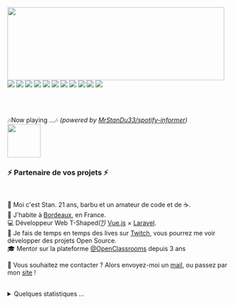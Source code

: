 <p>
  <img align="left" width="490" height="165" src="https://github-readme-stats.vercel.app/api?username=MrStanDu33&show_icons=true&hide_border=false&line_height=20&title_color=f69673&icon_color=1b93c9&show_owner=true"/>
  <p>
    <img src="http://views.whatilearened.today/views/github/MrStanDu33/views.svg"/>
    <a href="https://daniels-roth-stan.fr/"><img src="https://img.shields.io/website?label=Website%20status%20%3A&url=https%3A%2F%2Fdaniels-roth-stan.fr%2F"/></a>
    <a href="https://github.com/MrStanDu33/"><img src="https://img.shields.io/github/followers/MrStanDu33?color=%234CC61E&label=GitHub%20Followers%20%3A"/></a>
    <a href="https://github.com/MrStanDu33?tab=repositories"><img src="https://badges.frapsoft.com/os/v2/open-source.svg?v=103"/></a>
    <a href="https://github.com/Naereen/badges"><img src="https://img.shields.io/badge/badges-awesome-green.svg"/></a>
    <a href="mailto:contact@daniels-roth-stan.fr?subject=[GitHub]%20🔥%20Prise%20de%20contact&body=Bonjour%20Stan%2C%0A%0AJe%20viens%20vers%20toi%20aujourd%27hui%20apr%C3%A8s%20avoir%20vu%20ton%20profil%20GitHub%20pour%20..."><img src="https://img.shields.io/badge/Ask%20me-anything-1abc9c.svg"/></a>
    <a href="https://twitch.tv/mrstandu33"><img src="https://img.shields.io/twitch/status/MrStanDu33?label=Status%20Twitch%20%3A"/></a>
    <img src="https://img.shields.io/discord/595235640044552223?label=Discord%20Tech%20%3A"/>
    <img src="https://img.shields.io/badge/Front End-Vue.js-42b883"/>
    <img src="https://img.shields.io/badge/Back End-Laravel-f55247"/>
    <img src="https://img.shields.io/badge/Os-Debian-a80030"/>
  </p>
</p><br/><br/>
<p>
  🎶Now playing ...🎶 <em>(powered by <a href="https://github.com/MrStanDu33/spotify-informer">MrStanDu33/spotify-informer</a>)</em><br/>
  <a href="http://spotify-informer.daniels-roth-stan.fr/">
    <img height="75" src="http://spotify-informer.daniels-roth-stan.fr/api"/>
  </a>
</p>

<h3>⚡️ Partenaire de vos projets ⚡️</h3><br/>
<p>
  🧔 Moi c'est <bold>Stan</bold>. 21 ans, barbu et un amateur de code et de ☕.<br/>
  💼 J'habite à <a href="https://www.google.com/maps?q=bordeaux">Bordeaux</a>, en France.<br/>
  💻 Développeur Web <bold>T-Shaped</bold><em>(<a href="https://letslearnabout.net/blog/what-it-is-a-t-shaped-developer-and-why-you-should-be-one">?</a>)</em> <bold><a href="https://vuejs.org">Vue.js</a></bold> × <bold><a href="https://laravel.com">Laravel</a></bold>.<br/>
  🎥 Je fais de temps en temps des lives sur <a href="https://twitch.tv/mrstandu33">Twitch</a>, vous pourrez me voir développer des projets Open Source. <br/>
  🎓 Mentor sur la plateforme <a href="https://github.com/OpenClassrooms">@OpenClassrooms</a> depuis 3 ans
</p>
<p>
  🔗 Vous souhaitez me contacter ? Alors envoyez-moi un <a href="mailto:contact@daniels-roth-stan.fr?subject=[GitHub]%20🔥%20Prise%20de%20contact&body=Bonjour%20Stan%2C%0A%0AJe%20viens%20vers%20toi%20aujourd%27hui%20apr%C3%A8s%20avoir%20vu%20ton%20profil%20GitHub%20pour%20...">mail</a>, ou passez par mon <a href="https://daniels-roth-stan.fr">site</a> !
</p><br/>

<details>
  <summary>Quelques statistiques ...</summary><br/>

<!--START_SECTION:waka-->
**I'm an early 🐤**

```text
🌞 Morning    52 commits     █░░░░░░░░░░░░░░░░░░░░░░░░   7.14%
🌆 Daytime    370 commits    ████████████░░░░░░░░░░░░░   50.82%
🌃 Evening    279 commits    █████████░░░░░░░░░░░░░░░░   38.32%
🌙 Night      27 commits     █░░░░░░░░░░░░░░░░░░░░░░░░   3.71%

```
📅 **I'm Most Productive on Wednesdays**

```text
Monday       137 commits    ████░░░░░░░░░░░░░░░░░░░░░   18.82%
Tuesday      107 commits    ███░░░░░░░░░░░░░░░░░░░░░░   14.7%
Wednesday    156 commits    █████░░░░░░░░░░░░░░░░░░░░   21.43%
Thursday     120 commits    ████░░░░░░░░░░░░░░░░░░░░░   16.48%
Friday       76 commits     ██░░░░░░░░░░░░░░░░░░░░░░░   10.44%
Saturday     66 commits     ██░░░░░░░░░░░░░░░░░░░░░░░   9.07%
Sunday       66 commits     ██░░░░░░░░░░░░░░░░░░░░░░░   9.07%

```


📊 **This week I spent my time on**

```text
⌚︎ Timezone: Europe/Paris

💬 Languages:
PHP                      7 hrs 6 mins        ████████████░░░░░░░░░░░░░   51.43%
Vue.js                   3 hrs 37 mins       ██████░░░░░░░░░░░░░░░░░░░   26.17%
TypeScript               2 hrs 8 mins        ████░░░░░░░░░░░░░░░░░░░░░   15.53%
JSON                     31 mins             █░░░░░░░░░░░░░░░░░░░░░░░░   3.8%
Markdown                 13 mins             ░░░░░░░░░░░░░░░░░░░░░░░░░   1.64%

🔥 Editors:
VS Code                  13 hrs 49 mins      █████████████████████████   100.0%

💻 Operating Systems:
Linux                    13 hrs 16 mins      ████████████████████████░   96.01%
Windows                  33 mins             █░░░░░░░░░░░░░░░░░░░░░░░░   3.99%

```


<!--END_SECTION:waka-->
</details>
